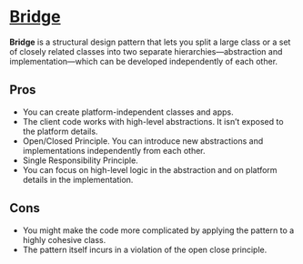 # [Bridge](bridge.go)

**Bridge** is a structural design pattern that lets you split a large class or a set of closely related classes into two separate hierarchies—abstraction and implementation—which can be developed independently of each other.

## Pros

- You can create platform-independent classes and apps.
- The client code works with high-level abstractions. It isn’t exposed to the platform details.
- Open/Closed Principle. You can introduce new abstractions and implementations independently from each other.
- Single Responsibility Principle.
- You can focus on high-level logic in the abstraction and on platform details in the implementation.

## Cons

- You might make the code more complicated by applying the pattern to a highly cohesive class.
- The pattern itself incurs in a violation of the open close principle.
